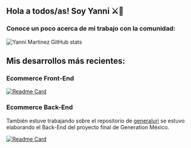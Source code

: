## Hola a todos/as! Soy Yanni ⚔🌮

<!--
**YanniMartinez/YanniMartinez** is a ✨ _special_ ✨ repository because its `README.md` (this file) appears on your GitHub profile.

Here are some ideas to get you started:

- 🔭 I’m currently working on ...
- 🌱 I’m currently learning ...
- 👯 I’m looking to collaborate on ...
- 🤔 I’m looking for help with ...
- 💬 Ask me about ...
- 📫 How to reach me: ...
- 😄 Pronouns: ...
- ⚡ Fun fact: ...
-->

### Conoce un poco acerca de mi trabajo con la comunidad:


![Yanni Martinez GitHub stats](https://github-readme-stats.vercel.app/api?username=YanniMartinez&show_icons=true&theme=radical)

## Mis desarrollos más recientes:

### Ecommerce Front-End

[![Readme Card](https://github-readme-stats.vercel.app/api/pin/?username=YanniMartinez&repo=XForce-ProyectoIntegrador)](https://github.com/YanniMartinez/XForce-ProyectoIntegrador)

### Ecommerce Back-End
También estuve trabajando sobre el repositorio de  [generaluri](https://github.com/generaliru/xCommerce) se estuvo elaborando el Back-End del proyecto final de Generation México.

[![Readme Card](https://github-readme-stats.vercel.app/api/pin/?username=generaliru&repo=xCommerce&show_owner=true)](https://github.com/generaliru/xCommerce)
